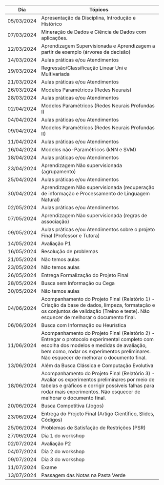 |Dia|Tópicos|
|---|---|
|05/03/2024|Apresentação da Disciplina, Introdução e Histórico|
|07/03/2024|Mineração de Dados e Ciência de Dados com aplicações.|
|12/03/2024|Aprendizagem Supervisionada e Aprendizagem a partir de exemplo (árvores de decisão)|
|14/03/2024|Aulas práticas e/ou Atendimentos|
|19/03/2024|Regressão/Classificação Linear Uni e Multivariada|
|21/03/2024|Aulas práticas e/ou Atendimentos|
|26/03/2024|Modelos Paramétricos (Redes Neurais)|
|28/03/2024|Aulas práticas e/ou Atendimentos|
|02/04/2024|Modelos Paramétricos (Redes Neurais Profundas I)|
|04/04/2024|Aulas práticas e/ou Atendimentos|
|09/04/2024|Modelos Paramétricos (Redes Neurais Profundas II)|
|11/04/2024|Aulas práticas e/ou Atendimentos|
|16/04/2024|Modelos não-Paramétricos (kNN e SVM)|
|18/04/2024|Aulas práticas e/ou Atendimentos|
|23/04/2024|Aprendizagem Não supervisionada (agrupamento)|
|25/04/2024|Aulas práticas e/ou Atendimentos|
|30/04/2024|Aprendizagem Não supervisionada (recuperação de informação e Processamento de Linguagem Natural)|
|02/05/2024|Aulas práticas e/ou Atendimentos|
|07/05/2024|Aprendizagem Não supervisionada (regras de associação)|
|09/05/2024|Aulas práticas e/ou Atendimentos sobre o projeto Final (Professor e Tutora)|
|14/05/2024|Avaliação P1|
|16/05/2024|Resolução de problemas|
|21/05/2024|Não temos aulas|
|23/05/2024|Não temos aulas|
|26/05/2024|Entrega Formalização do Projeto Final|
|28/05/2024|Busca sem Informação ou Cega|
|30/05/2024|Não temos aulas|
|04/06/2024|Acompanhamento do Projeto Final (Relatório 1) - Criação da base de dados, limpeza, formatação e os conjuntos de validação (Treino e teste). Não esquecer de melhorar o documento final.|
|06/06/2024|Busca com Informação ou Heurística|
|11/06/2024|Acompanhamento do Projeto Final (Relatório 2) - Entregar o protocolo experimental completo com escolha dos modelos e medidas de avaliação, bem como, rodar os experimentos preliminares. Não esquecer de melhorar o documento final.|
|13/06/2024|Além da Busca Clássica e Computação Evolutiva|
|18/06/2024|Acompanhamento do Projeto Final (Relatório 3) - Avaliar os experimentos preliminares por meio de tabelas e gráficos e corrigir possíveis falhas para rodar mais experimentos. Não esquecer de melhorar o documento final.|
|20/06/2024|Busca Competitiva (Jogos)|
|23/06/2024|Entrega do Projeto Final (Artigo Científico, Slides, Códigos)|
|25/06/2024|Problemas de Satisfação de Restrições (PSR)|
|27/06/2024|Dia 1 do workshop|
|02/07/2024|Avaliação P2|
|04/07/2024|Dia 2 do workshop|
|09/07/2024|Dia 3 do workshop|
|11/07/2024|Exame|
|13/07/2024|Passagem das Notas na Pasta Verde|
